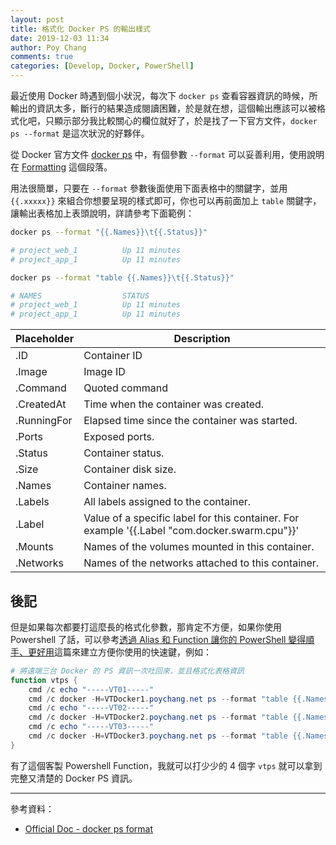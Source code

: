 ```yaml
---
layout: post
title: 格式化 Docker PS 的輸出樣式
date: 2019-12-03 11:34
author: Poy Chang
comments: true
categories: [Develop, Docker, PowerShell]
---
```


最近使用 Docker 時遇到個小狀況，每次下 `docker ps` 查看容器資訊的時候，所輸出的資訊太多，斷行的結果造成閱讀困難，於是就在想，這個輸出應該可以被格式化吧，只顯示部分我比較關心的欄位就好了，於是找了一下官方文件，`docker ps --format` 是這次狀況的好夥伴。

從 Docker 官方文件 [docker ps](https://docs.docker.com/engine/reference/commandline/ps/) 中，有個參數 `--format` 可以妥善利用，使用說明在 [Formatting](https://docs.docker.com/engine/reference/commandline/ps/#formatting) 這個段落。

用法很簡單，只要在 `--format` 參數後面使用下面表格中的關鍵字，並用 `{{.xxxxx}}` 來組合你想要呈現的樣式即可，你也可以再前面加上 `table` 關鍵字，讓輸出表格加上表頭說明，詳請參考下面範例：

```bash
docker ps --format "{{.Names}}\t{{.Status}}"

# project_web_1          Up 11 minutes
# project_app_1          Up 11 minutes
```

```bash
docker ps --format "table {{.Names}}\t{{.Status}}"

# NAMES                  STATUS
# project_web_1          Up 11 minutes
# project_app_1          Up 11 minutes
```

| Placeholder | Description |
| ----------- | ----------- |
| .ID         | Container ID |
| .Image      | Image ID |
| .Command    | Quoted command |
| .CreatedAt  | Time when the container was created. |
| .RunningFor | Elapsed time since the container was started. |
| .Ports      | Exposed ports. |
| .Status     | Container status. |
| .Size       | Container disk size. |
| .Names      | Container names. |
| .Labels     | All labels assigned to the container. |
| .Label      | Value of a specific label for this container. For example '{{.Label "com.docker.swarm.cpu"}}' |
| .Mounts     | Names of the volumes mounted in this container. |
| .Networks   | Names of the networks attached to this container. |

## 後記

但是如果每次都要打這麼長的格式化參數，那肯定不方便，如果你使用 Powershell 了話，可以參考[透過 Alias 和 Function 讓你的 PowerShell 變得順手、更好用](https://poychang.github.io/make-your-powershell-handy/)這篇來建立方便你使用的快速鍵，例如：

```ps1
# 將遠端三台 Docker 的 PS 資訊一次吐回來，並且格式化表格資訊
function vtps {
    cmd /c echo "-----VT01-----"
    cmd /c docker -H=VTDocker1.poychang.net ps --format "table {{.Names}}\t{{.Status}}"
    cmd /c echo "-----VT02-----"
    cmd /c docker -H=VTDocker2.poychang.net ps --format "table {{.Names}}\t{{.Status}}"
    cmd /c echo "-----VT03-----"
    cmd /c docker -H=VTDocker3.poychang.net ps --format "table {{.Names}}\t{{.Status}}"
}
```

有了這個客製 Powershell Function，我就可以打少少的 4 個字 `vtps` 就可以拿到完整又清楚的 Docker PS 資訊。

----------

參考資料：

* [Official Doc - docker ps format](https://docs.docker.com/engine/reference/commandline/ps/)

